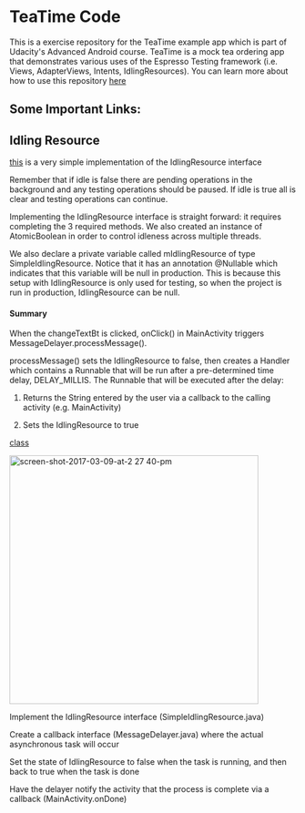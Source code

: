 # TeaTime Code

This is a exercise repository for the TeaTime example app which is part of Udacity's Advanced Android course. TeaTime is a mock tea ordering app that demonstrates various uses of the Espresso Testing framework (i.e. Views, AdapterViews, Intents, IdlingResources). You can learn more about how to use this repository [here](https://classroom.udacity.com/courses/ud857/lessons/8b2a9d63-0ff5-48ff-90d3-a9855b701dae/concepts/41b82e3c-2797-46e5-8a66-684098ca8cbb)

## Some Important Links:

## Idling Resource

[this](https://github.com/udacity/AdvancedAndroid_TeaTime/blob/TESP.03-Solution-AddOrderSummaryActivityTest/app/src/androidTest/java/com/example/android/teatime/OrderSummaryActivityTest.java) is a very simple implementation of the IdlingResource interface

Remember that if idle is false there are pending operations in the background and any testing operations should be paused. If idle is true all is clear and testing operations can continue.

Implementing the IdlingResource interface is straight forward: it requires completing the 3 required methods. We also created an instance of AtomicBoolean in order to control idleness across multiple threads.

We also declare a private variable called mIdlingResource of type SimpleIdlingResource. Notice that it has an annotation @Nullable which indicates that this variable will be null in production. This is because this setup with IdlingResource is only used for testing, so when the project is run in production, IdlingResource can be null.

#### Summary

When the changeTextBt is clicked, onClick() in MainActivity triggers MessageDelayer.processMessage().

processMessage() sets the IdlingResource to false, then creates a Handler which contains a Runnable that will be run after a pre-determined time delay, DELAY_MILLIS. The Runnable that will be executed after the delay:

1) Returns the String entered by the user via a callback to the calling activity (e.g. MainActivity)

2) Sets the IdlingResource to true

[class](https://classroom.udacity.com/courses/ud855/lessons/f0084cc7-2cbc-4b8e-8644-375e8c927167/concepts/1449718b-df48-4789-a152-4e52f0093006)

<img width="437" alt="screen-shot-2017-03-09-at-2 27 40-pm" src="https://user-images.githubusercontent.com/48018942/63033351-1c159a00-bed5-11e9-9a4d-e9bfb457b314.png">

Implement the IdlingResource interface (SimpleIdlingResource.java)

Create a callback interface (MessageDelayer.java) where the actual asynchronous task will occur

Set the state of IdlingResource to false when the task is running, and then back to true when the task is done

Have the delayer notify the activity that the process is complete via a callback (MainActivity.onDone)

